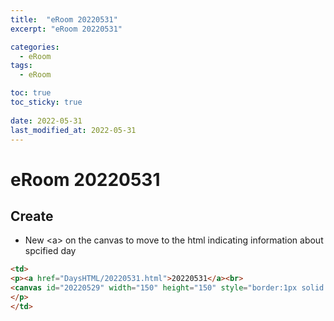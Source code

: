 ```yaml
---
title:  "eRoom 20220531"
excerpt: "eRoom 20220531"

categories:
  - eRoom
tags:
  - eRoom

toc: true
toc_sticky: true
 
date: 2022-05-31
last_modified_at: 2022-05-31
---
```

# **eRoom 20220531**
## **Create**
- New \<a> on the canvas to move to the html indicating information about spcified day
```html
<td>
<p><a href="DaysHTML/20220531.html">20220531</a><br>
<canvas id="20220529" width="150" height="150" style="border:1px solid #000000;"></canvas>
</p>
</td>
```
<!-- ## **Update** -->

<!-- ## **Whole code** -->